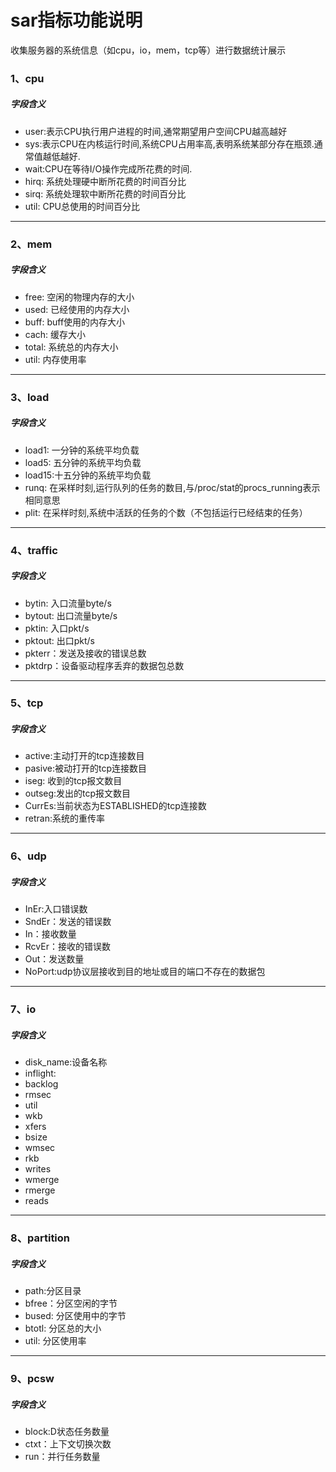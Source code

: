 # sar指标功能说明

收集服务器的系统信息（如cpu，io，mem，tcp等）进行数据统计展示


### 1、cpu
##### 字段含义
* user:表示CPU执行用户进程的时间,通常期望用户空间CPU越高越好
* sys:表示CPU在内核运行时间,系统CPU占用率高,表明系统某部分存在瓶颈.通常值越低越好.
* wait:CPU在等待I/O操作完成所花费的时间.
* hirq: 系统处理硬中断所花费的时间百分比
* sirq: 系统处理软中断所花费的时间百分比
* util: CPU总使用的时间百分比
***

### 2、mem
##### 字段含义
* free: 空闲的物理内存的大小
* used: 已经使用的内存大小
* buff: buff使用的内存大小
* cach: 缓存大小
* total: 系统总的内存大小
* util: 内存使用率
***

### 3、load
##### 字段含义
* load1: 一分钟的系统平均负载
* load5: 五分钟的系统平均负载
* load15:十五分钟的系统平均负载
* runq: 在采样时刻,运行队列的任务的数目,与/proc/stat的procs_running表示相同意思
* plit: 在采样时刻,系统中活跃的任务的个数（不包括运行已经结束的任务）
***

### 4、traffic
##### 字段含义
* bytin: 入口流量byte/s
* bytout: 出口流量byte/s
* pktin: 入口pkt/s
* pktout: 出口pkt/s
* pkterr：发送及接收的错误总数
* pktdrp：设备驱动程序丢弃的数据包总数
***

### 5、tcp
##### 字段含义
* active:主动打开的tcp连接数目
* pasive:被动打开的tcp连接数目
* iseg: 收到的tcp报文数目
* outseg:发出的tcp报文数目
* CurrEs:当前状态为ESTABLISHED的tcp连接数
* retran:系统的重传率
***
### 6、udp
##### 字段含义
* InEr:入口错误数     
* SndEr：发送的错误数       
* In：接收数量
* RcvEr：接收的错误数        
* Out：发送数量           
* NoPort:udp协议层接收到目的地址或目的端口不存在的数据包
***
### 7、io
##### 字段含义
* disk_name:设备名称
* inflight:     
* backlog    
* rmsec    
* util    
* wkb    
* xfers    
* bsize    
* wmsec   
* rkb      
* writes   
* wmerge  
* rmerge  
* reads
***
### 8、partition
##### 字段含义
* path:分区目录
* bfree：分区空闲的字节
* bused: 分区使用中的字节
* btotl: 分区总的大小
* util: 分区使用率
***
### 9、pcsw
##### 字段含义
* block:D状态任务数量
* ctxt：上下文切换次数
* run：并行任务数量



